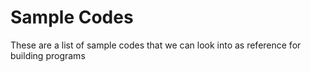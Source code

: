 # Sample Codes
These are a list of sample codes that we can look into as reference for building programs  
 
